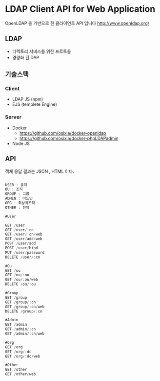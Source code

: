 LDAP Client API for Web Application
=============
OpenLDAP 을 기반으로 한 클라이언트 API 입니다
http://www.openldap.org/

## LDAP
* 디렉토리 서비스를 위한 프로토콜
* 경량화 된 DAP 

## 기술스택
### Client
* LDAP JS (npm)
* EJS (templete Engine)
### Server
* Docker
  * https://github.com/osixia/docker-openldap
  * https://github.com/osixia/docker-phpLDAPadmin
* Node JS

## API
객체 응답 결과는 JSON , HTML 이다.

```js

USER : 유저
OU : 조직
GROUP : 그룹
ADMIN : 어드민
ORG : 최상위조직
OTHER : 전체

#User

GET /user
GET /user/:cn
GET /user/:cn/web
GET /user/add/web
POST /user/add
POST /user/bind
PUT /user/password
DELETE /user/:cn

#Ou
GET /ou
GET /ou/:ou
GET /ou/:ou/web
DELETE /ou/:ou

#Group
GET /group
GET /group/:cn
GET /group/:cn/web
DELETE /group/:cn

#Admin
GET /admin
GET /admin/:cn
GET /admin/:cn/web

#Org
GET /org
GET /org/:dc
GET /org/:dc/web

#Other
GET /other
GET /other/web
```
